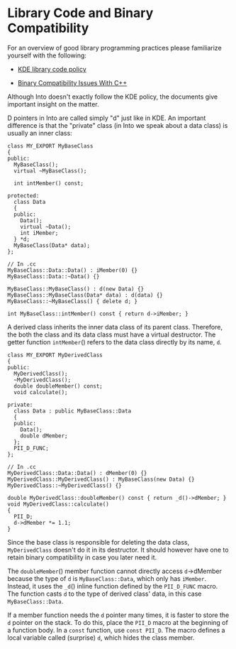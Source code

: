 Library Code and Binary Compatibility
=====================================

For an overview of good library programming practices please
familiarize yourself with the following:

- [KDE library code policy](http://techbase.kde.org/Policies/Library_Code_Policy)

- [Binary Compatibility Issues With C++](http://techbase.kde.org/Policies/Binary_Compatibility_Issues_With_C%2B%2B)

Although Into doesn't exactly follow the KDE policy, the documents
give important insight on the matter.

D pointers in Into are called simply "d" just like in KDE. An
important difference is that the "private" class (in Into we speak
about a data class) is usually an inner class:

~~~
class MY_EXPORT MyBaseClass
{
public:
  MyBaseClass();
  virtual ~MyBaseClass();

  int intMember() const;

protected:
  class Data
  {
  public:
    Data();
    virtual ~Data();
    int iMember;
  } *d;
  MyBaseClass(Data* data);
};

// In .cc
MyBaseClass::Data::Data() : iMember(0) {}
MyBaseClass::Data::~Data() {}

MyBaseClass::MyBaseClass() : d(new Data) {}
MyBaseClass::MyBaseClass(Data* data) : d(data) {}
MyBaseClass::~MyBaseClass() { delete d; }

int MyBaseClass::intMember() const { return d->iMember; }
~~~

A derived class inherits the inner data class of its parent class. 
Therefore, the both the class and its data class must have a
virtual destructor. The getter function `intMember`() refers to
the data class directly by its name, `d`.

~~~
class MY_EXPORT MyDerivedClass
{
public:
  MyDerivedClass();
  ~MyDerivedClass();
  double doubleMember() const;
  void calculate();

private:
  class Data : public MyBaseClass::Data
  {
  public:
    Data();
    double dMember;
  };
  PII_D_FUNC;
};

// In .cc
MyDerivedClass::Data::Data() : dMember(0) {}
MyDerivedClass::MyDerivedClass() : MyBaseClass(new Data) {}
MyDerivedClass::~MyDerivedClass() {}

double MyDerivedClass::doubleMember() const { return _d()->dMember; }
void MyDerivedClass::calculate()
{
  PII_D;
  d->dMember *= 1.1;
}
~~~

Since the base class is responsible for deleting the data class, 
`MyDerivedClass` doesn't do it in its destructor. It should however
have one to retain binary compatibility in case you later need it.

The `doubleMember`() member function cannot directly access 
`d`->dMember because the type of `d` is `MyBaseClass::Data`, which
only has `iMember`. Instead, it uses the `_d`() inline function
defined by the `PII_D_FUNC` macro. The function casts `d` to the
type of derived class' data, in this case `MyBaseClass::Data`.

If a member function needs the `d` pointer many times, it is
faster to store the `d` pointer on the stack. To do this, place
the `PII_D` macro at the beginning of a function body. In a 
`const` function, use `const PII_D`. The macro defines a local
variable called (surprise) `d`, which hides the class member.
